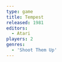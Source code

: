 ```yaml
---
type: game
title: Tempest
released: 1981
editors: 
  - Atari
players: 2
genres:
  - 'Shoot Them Up'
---
```

